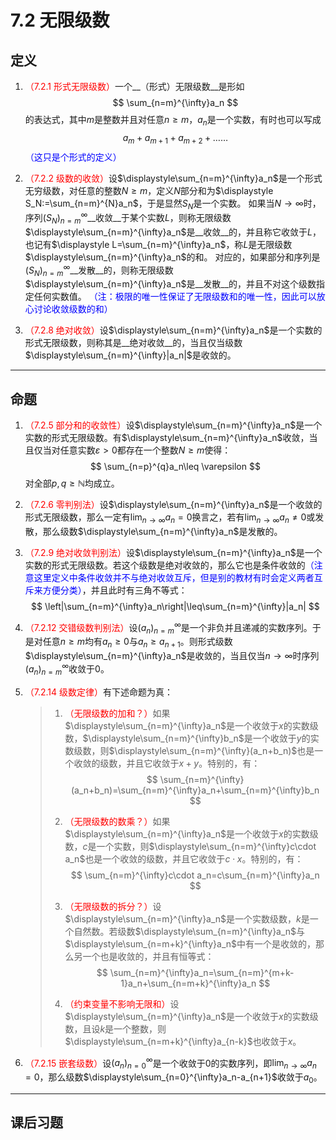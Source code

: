 # 7.2 无限级数

## 定义

1. <font color=red>（7.2.1 形式无限级数）</font>一个__（形式）无限级数__是形如
   $$
   \sum_{n=m}^{\infty}a_n
   $$
   的表达式，其中$m$是整数并且对任意$n\geq m$，$a_n$是一个实数，有时也可以写成
   $$
   a_m+a_{m+1}+a_{m+2}+……
   $$
   <font color=blue>（这只是个形式的定义）</font>

2. <font color=red>（7.2.2 级数的收敛）</font>设$\displaystyle\sum_{n=m}^{\infty}a_n$是一个形式无穷级数，对任意的整数$N\geq m$，定义$N$部分和为$\displaystyle S_N:=\sum_{n=m}^{N}a_n$，于是显然$S_N$是一个实数。
           如果当$N\rightarrow \infty$时，序列$(S_N)_{n=m}^\infty$__收敛__于某个实数$L$，则称无限级数$\displaystyle\sum_{n=m}^{\infty}a_n$是__收敛__的，并且称它收敛于$L$，也记有$\displaystyle L=\sum_{n=m}^{\infty}a_n$，称$L$是无限级数$\displaystyle\sum_{n=m}^{\infty}a_n$的和。
           对应的，如果部分和序列是$(S_N)_{n=m}^\infty$__发散__的，则称无限级数$\displaystyle\sum_{n=m}^{\infty}a_n$是__发散__的，并且不对这个级数指定任何实数值。
   <font color=blue>（注：极限的唯一性保证了无限级数和的唯一性，因此可以放心讨论收敛级数的和）</font>

3. <font color=red>（7.2.8 绝对收敛）</font>设$\displaystyle\sum_{n=m}^{\infty}a_n$是一个实数的形式无限级数，则称其是__绝对收敛__的，当且仅当级数$\displaystyle\sum_{n=m}^{\infty}|a_n|$是收敛的。

---

## 命题

1. <font color=red>（7.2.5 部分和的收敛性）</font>设$\displaystyle\sum_{n=m}^{\infty}a_n$是一个实数的形式无限级数。有$\displaystyle\sum_{n=m}^{\infty}a_n$收敛，当且仅当对任意实数$\varepsilon>0$都存在一个整数$N\geq m$使得：
   $$
   \sum_{n=p}^{q}a_n\leq \varepsilon
   $$
   对全部$p,q\geq \mathbb N$均成立。

2. <font color=red>（7.2.6 零判别法）</font>设$\displaystyle\sum_{n=m}^{\infty}a_n$是一个收敛的形式无限级数，那么一定有$\displaystyle\lim_{n\rightarrow\infty}a_n=0$换言之，若有$\displaystyle\lim_{n\rightarrow\infty}a_n\ne0$或发散，那么级数$\displaystyle\sum_{n=m}^{\infty}a_n$是发散的。

3. <font color=red>（7.2.9 绝对收敛判别法）</font>设$\displaystyle\sum_{n=m}^{\infty}a_n$是一个实数的形式无限级数。若这个级数是绝对收敛的，那么它也是条件收敛的<font color=blue>（注意这里定义中条件收敛并不与绝对收敛互斥，但是别的教材有时会定义两者互斥来方便分类）</font>，并且此时有三角不等式：
   $$
   \left|\sum_{n=m}^{\infty}a_n\right|\leq\sum_{n=m}^{\infty}|a_n|
   $$

4. <font color=red>（7.2.12 交错级数判别法）</font>设$(a_n)_{n=m}^{\infty}$是一个非负并且递减的实数序列。于是对任意$n\geq m$均有$a_n\geq 0$与$a_n\geq a_{n+1}$。则形式级数$\displaystyle\sum_{n=m}^{\infty}a_n$是收敛的，当且仅当$n\rightarrow \infty$时序列$(a_n)_{n=m}^\infty$收敛于$0$。

5. <font color=red>（7.2.14 级数定律）</font>有下述命题为真：

   > 1. <font color=red>（无限级数的加和？）</font>如果$\displaystyle\sum_{n=m}^{\infty}a_n$是一个收敛于$x$的实数级数，$\displaystyle\sum_{n=m}^{\infty}b_n$是一个收敛于$y$的实数级数，则$\displaystyle\sum_{n=m}^{\infty}(a_n+b_n)$也是一个收敛的级数，并且它收敛于$x+y$。特别的，有：
   >    $$
   >    \sum_{n=m}^{\infty}(a_n+b_n)=\sum_{n=m}^{\infty}a_n+\sum_{n=m}^{\infty}b_n
   >    $$
   >
   > 2. <font color=red>（无限级数的数乘？）</font>如果$\displaystyle\sum_{n=m}^{\infty}a_n$是一个收敛于$x$的实数级数，$c$是一个实数，则$\displaystyle\sum_{n=m}^{\infty}c\cdot a_n$也是一个收敛的级数，并且它收敛于$c\cdot x$。特别的，有：
   >    $$
   >    \sum_{n=m}^{\infty}c\cdot a_n=c\sum_{n=m}^{\infty}a_n
   >    $$
   >
   > 3. <font color=red>（无限级数的拆分？）</font>设$\displaystyle\sum_{n=m}^{\infty}a_n$是一个实数级数，$k$是一个自然数。若级数$\displaystyle\sum_{n=m}^{\infty}a_n$与$\displaystyle\sum_{n=m+k}^{\infty}a_n$中有一个是收敛的，那么另一个也是收敛的，并且有恒等式：
   >    $$
   >    \sum_{n=m}^{\infty}a_n=\sum_{n=m}^{m+k-1}a_n+\sum_{n=m+k}^{\infty}a_n
   >    $$
   >
   > 4. <font color=red>（约束变量不影响无限和）</font>设$\displaystyle\sum_{n=m}^{\infty}a_n$是一个收敛于$x$的实数级数，且设$k$是一个整数，则$\displaystyle\sum_{n=m+k}^{\infty}a_{n-k}$也收敛于$x$。

6. <font color=red>（7.2.15 嵌套级数）</font>设$(a_n)_{n=0}^{\infty}$是一个收敛于$0$的实数序列，即$\displaystyle\lim_{n\rightarrow\infty}a_n=0$，那么级数$\displaystyle\sum_{n=0}^{\infty}a_n-a_{n+1}$收敛于$a_0$。

---

## 课后习题